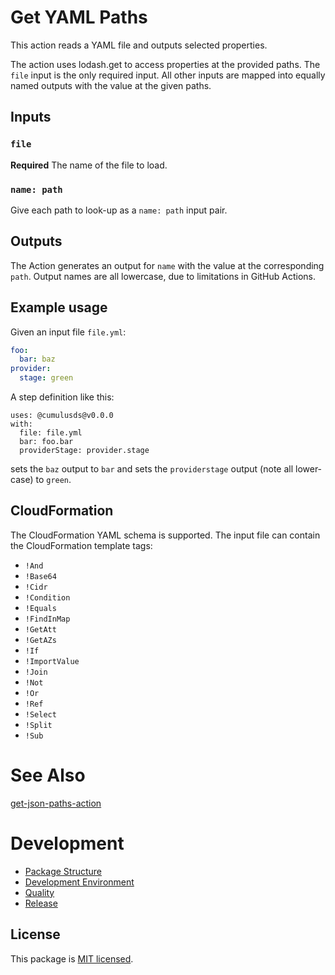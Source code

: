# Get YAML Paths

This action reads a YAML file and outputs selected properties.

The action uses lodash.get to access properties at the provided paths. The `file` input is the only required input. All other inputs are mapped into equally named outputs with the value at the given paths.

## Inputs

### `file`

**Required** The name of the file to load.

### `name: path`

Give each path to look-up as a `name: path` input pair.

## Outputs

The Action generates an output for `name` with the value at the corresponding `path`. Output names are all lowercase, due to limitations in GitHub Actions.

## Example usage

Given an input file `file.yml`:
```yml
foo:
  bar: baz
provider:
  stage: green
```

A step definition like this:
```
uses: @cumulusds@v0.0.0
with:
  file: file.yml
  bar: foo.bar
  providerStage: provider.stage
```
sets the `baz` output to `bar` and sets the `providerstage` output (note all lower-case) to `green`.

## CloudFormation

The CloudFormation YAML schema is supported. The input file can contain the CloudFormation template tags:

- `!And`
- `!Base64`
- `!Cidr`
- `!Condition`
- `!Equals`
- `!FindInMap`
- `!GetAtt`
- `!GetAZs`
- `!If`
- `!ImportValue`
- `!Join`
- `!Not`
- `!Or`
- `!Ref`
- `!Select`
- `!Split`
- `!Sub`

# See Also

[get-json-paths-action](https://github.com/gr2m/get-json-paths-action)

# Development

- [Package Structure](doc/development.md#package-structure)
- [Development Environment](doc/development.md#development-environment)
- [Quality](doc/development.md#quality)
- [Release](doc/development.md#release)

## License

This package is [MIT licensed](LICENSE).
